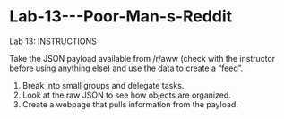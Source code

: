 # Lab-13---Poor-Man-s-Reddit
 Lab 13: INSTRUCTIONS
 
Take the JSON payload available from /r/aww (check
with the instructor before using anything else) and
use the data to create a “feed”.
1. Break into small groups and delegate tasks.
2. Look at the raw JSON to see how objects are
organized.
3. Create a webpage that pulls information from the
payload.
